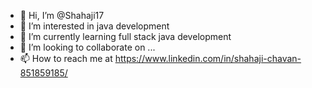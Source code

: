 - 👋 Hi, I’m @Shahaji17
- 👀 I’m interested in java development 
- 🌱 I’m currently learning full stack java development
- 💞️ I’m looking to collaborate on ...
- 📫 How to reach me at https://www.linkedin.com/in/shahaji-chavan-851859185/


<!---
Shahaji17/Shahaji17 is a ✨ special ✨ repository because its `README.md` (this file) appears on your GitHub profile.
You can click the Preview link to take a look at your changes.
--->
